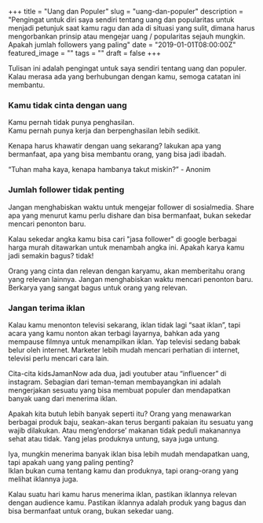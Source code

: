 +++
title = "Uang dan Populer"
slug = "uang-dan-populer"
description = "Pengingat untuk diri saya sendiri tentang uang dan popularitas untuk menjadi petunjuk saat kamu ragu dan ada di situasi yang sulit, dimana harus mengorbankan prinsip atau mengejar uang / popularitas sejauh mungkin. Apakah jumlah followers yang paling"
date = "2019-01-01T08:00:00Z"
featured_image = ""
tags = ""
draft = false
+++ 

Tulisan ini adalah pengingat untuk saya sendiri tentang uang dan populer. Kalau merasa ada yang berhubungan dengan kamu, semoga catatan ini membantu.

### Kamu tidak cinta dengan uang

Kamu pernah tidak punya penghasilan.  
Kamu pernah punya kerja dan berpenghasilan lebih sedikit.

Kenapa harus khawatir dengan uang sekarang? lakukan apa yang bermanfaat, apa yang bisa membantu orang, yang bisa jadi ibadah.

“Tuhan maha kaya, kenapa hambanya takut miskin?” - Anonim

### Jumlah follower tidak penting

Jangan menghabiskan waktu untuk mengejar follower di sosialmedia. Share apa yang menurut kamu perlu dishare dan bisa bermanfaat, bukan sekedar mencari penonton baru.

Kalau sekedar angka kamu bisa cari "jasa follower" di google berbagai harga murah ditawarkan untuk menambah angka ini. Apakah karya kamu jadi semakin bagus? tidak!

Orang yang cinta dan relevan dengan karyamu, akan memberitahu orang yang relevan lainnya. Jangan menghabiskan waktu mencari penonton baru. Berkarya yang sangat bagus untuk orang yang relevan.

### Jangan terima iklan

Kalau kamu menonton televisi sekarang, iklan tidak lagi “saat iklan”, tapi acara yang kamu nonton akan terbagi layarnya, bahkan ada yang mempause filmnya untuk menampilkan iklan. Yap televisi sedang babak belur oleh internet. Marketer lebih mudah mencari perhatian di internet, televisi perlu mencari cara lain.

Cita-cita kidsJamanNow ada dua, jadi youtuber atau “influencer” di instagram. Sebagian dari teman-teman membayangkan ini adalah mengerjakan sesuatu yang bisa membuat populer dan mendapatkan banyak uang dari menerima iklan.

Apakah kita butuh lebih banyak seperti itu? Orang yang menawarkan berbagai produk baju, seakan-akan terus berganti pakaian itu sesuatu yang wajib dilakukan. Atau meng’endorse’ makanan tidak peduli makanannya sehat atau tidak. Yang jelas produknya untung, saya juga untung.

Iya, mungkin menerima banyak iklan bisa lebih mudah mendapatkan uang, tapi apakah uang yang paling penting?  
Iklan bukan cuma tentang kamu dan produknya, tapi orang-orang yang melihat iklannya juga.

Kalau suatu hari kamu harus menerima iklan, pastikan iklannya relevan dengan audience kamu. Pastikan iklannya adalah produk yang bagus dan bisa bermanfaat untuk orang, bukan sekedar uang.